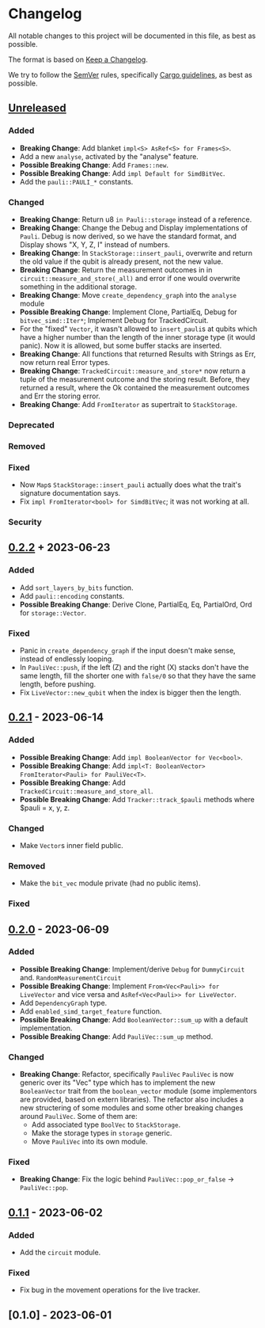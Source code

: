 # Changelog
All notable changes to this project will be documented in this file, as best as
possible.

The format is based on [Keep a Changelog](https://keepachangelog.com/en/1.0.0/).

We try to follow the [SemVer](https://semver.org/) rules, specifically 
[Cargo guidelines](https://doc.rust-lang.org/cargo/reference/semver.html), as best as
possible.

## [Unreleased]
### Added
- **Breaking Change**: Add blanket `impl<S> AsRef<S> for Frames<S>`.
- Add a new `analyse`, activated by the "analyse" feature.
- **Possible Breaking Change**: Add `Frames::new`.
- **Possible Breaking Change**: Add `impl Default for SimdBitVec`.
- Add the `pauli::PAULI_*` constants.
### Changed
- **Breaking Change**: Return u8 `in Pauli::storage` instead of a reference.
- **Breaking Change**: Change the Debug and Display implementations of `Pauli`. Debug is
  now derived, so we have the standard format, and Display shows "X, Y, Z, I" instead of
  numbers.
- **Breaking Change**: In `StackStorage::insert_pauli`, overwrite and return the old
  value if the qubit is already present, not the new value.
- **Breaking Change**: Return the measurement outcomes in in
  `circuit::measure_and_store(_all)` and error if one would overwrite something in the
  additional storage.
- **Breaking Change**: Move `create_dependency_graph` into the `analyse` module
- **Possible Breaking Change**: Implement Clone, PartialEq, Debug for
  `bitvec_simd::Iter*`; Implement Debug for TrackedCircuit.
- For the "fixed" `Vector`, it wasn't allowed to `insert_pauli`s at qubits which have a
  higher number than the length of the inner storage type (it would panic). Now it is
  allowed, but some buffer stacks are inserted.
- **Breaking Change**: All functions that returned Results with Strings as Err, now
  return real Error types.
- **Breaking Change**: `TrackedCircuit::measure_and_store*` now return a tuple of the
  measurement outcome and the storing result. Before, they returned a result, where the
  Ok contained the measurement outcomes and Err the storing error.
- **Breaking Change**: Add `FromIterator` as supertrait to `StackStorage`.
### Deprecated
### Removed
### Fixed
- Now `Map`s `StackStorage::insert_pauli` actually does what the trait's signature
  documentation says.
- Fix `impl FromIterator<bool> for SimdBitVec`; it was not working at all.
### Security

## [0.2.2] + 2023-06-23
### Added
- Add `sort_layers_by_bits` function.
- Add `pauli::encoding` constants.
- **Possible Breaking Change**: Derive Clone, PartialEq, Eq, PartialOrd, Ord for
  `storage::Vector`.
### Fixed
- Panic in `create_dependency_graph` if the input doesn't make sense, instead of
  endlessly looping.
- In `PauliVec::push`, if the left (Z) and the right (X) stacks don't have
  the same length, fill the shorter one with `false/0` so that they have the same
  length, before pushing.
- Fix `LiveVector::new_qubit` when the index is bigger then the length.

## [0.2.1] - 2023-06-14
### Added
- **Possible Breaking Change**: Add `impl BooleanVector for Vec<bool>`.
- **Possible Breaking Change**: Add `impl<T: BooleanVector> FromIterator<Pauli> for
  PauliVec<T>`.
- **Possible Breaking Change**: Add `TrackedCircuit::measure_and_store_all`.
- **Possible Breaking Change**: Add `Tracker::track_$pauli` methods where $pauli = x, y,
  z.
### Changed
- Make `Vector`s inner field public.
### Removed
- Make the `bit_vec` module private (had no public items).
### Fixed

## [0.2.0] - 2023-06-09
### Added
- **Possible Breaking Change**: Implement/derive `Debug` for `DummyCircuit` and.
  `RandomMeasurementCircuit`
- **Possible Breaking Change**: Implement `From<Vec<Pauli>> for LiveVector` and vice
  versa and `AsRef<Vec<Pauli>> for LiveVector`.
- Add `DependencyGraph` type.
- Add `enabled_simd_target_feature` function.
- **Possible Breaking Change**: Add `BooleanVector::sum_up` with a default
  implementation.
- **Possible Breaking Change**: Add `PauliVec::sum_up` method.
### Changed
- **Breaking Change**: Refactor, specifically `PauliVec`
  `PauliVec` is now generic over its "Vec" type which has to implement the new
  `BooleanVector` trait from the `boolean_vector` module (some implementors are
  provided, based on extern libraries). The refactor also includes a new structering of
  some modules and some other breaking changes around `PauliVec`. Some of them are:
  - Add associated type `BoolVec` to `StackStorage`.
  - Make the storage types in `storage` generic.
  - Move `PauliVec` into its own module.
### Fixed
- **Breaking Change**: Fix the logic behind `PauliVec::pop_or_false` -> `PauliVec::pop`.

## [0.1.1] - 2023-06-02
### Added
- Add the `circuit` module.
### Fixed
- Fix bug in the movement operations for the live tracker.

## [0.1.0] - 2023-06-01

[Unreleased]: https://github.com/taeruh/pauli_tracker/compare/v0.2.2...HEAD
[0.2.2]: https://github.com/taeruh/pauli_tracker/compare/v0.2.1...v0.2.2
[0.2.1]: https://github.com/taeruh/pauli_tracker/compare/v0.2.0...v0.2.1
[0.2.0]: https://github.com/taeruh/pauli_tracker/compare/v0.1.1...v0.2.0
[0.1.1]: https://github.com/taeruh/pauli_tracker/compare/v0.1.0...v0.1.1
